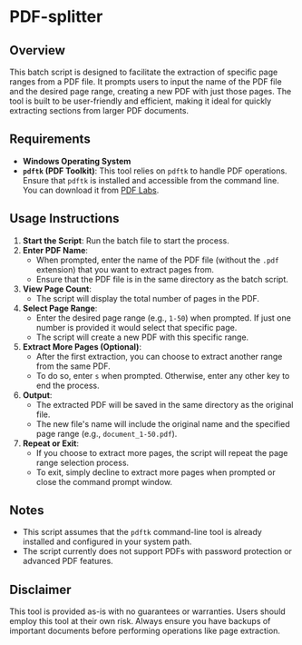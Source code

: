 # PDF-splitter

## Overview
This batch script is designed to facilitate the extraction of specific page ranges from a PDF file. It prompts users to input the name of the PDF file and the desired page range, creating a new PDF with just those pages. The tool is built to be user-friendly and efficient, making it ideal for quickly extracting sections from larger PDF documents.

## Requirements
- **Windows Operating System**
- **`pdftk` (PDF Toolkit)**: This tool relies on `pdftk` to handle PDF operations. Ensure that `pdftk` is installed and accessible from the command line. You can download it from [PDF Labs](https://www.pdflabs.com/tools/pdftk-the-pdf-toolkit/).

## Usage Instructions
1. **Start the Script**: Run the batch file to start the process.
2. **Enter PDF Name**: 
   - When prompted, enter the name of the PDF file (without the `.pdf` extension) that you want to extract pages from. 
   - Ensure that the PDF file is in the same directory as the batch script.
3. **View Page Count**: 
   - The script will display the total number of pages in the PDF.
4. **Select Page Range**:
   - Enter the desired page range (e.g., `1-50`) when prompted. If just one number is provided it would select that specific page.
   - The script will create a new PDF with this specific range.
5. **Extract More Pages (Optional)**:
   - After the first extraction, you can choose to extract another range from the same PDF.
   - To do so, enter `s` when prompted. Otherwise, enter any other key to end the process.
6. **Output**: 
   - The extracted PDF will be saved in the same directory as the original file. 
   - The new file's name will include the original name and the specified page range (e.g., `document_1-50.pdf`).
7. **Repeat or Exit**: 
   - If you choose to extract more pages, the script will repeat the page range selection process.
   - To exit, simply decline to extract more pages when prompted or close the command prompt window.

## Notes
- This script assumes that the `pdftk` command-line tool is already installed and configured in your system path.
- The script currently does not support PDFs with password protection or advanced PDF features.

## Disclaimer
This tool is provided as-is with no guarantees or warranties. Users should employ this tool at their own risk. Always ensure you have backups of important documents before performing operations like page extraction.

